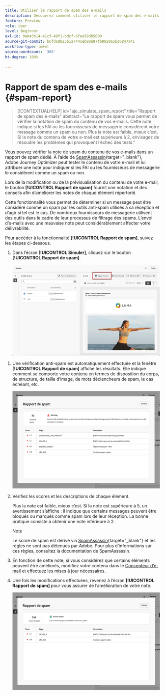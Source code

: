 ```yaml
---
title: Utiliser le rapport de spam des e-mails
description: Découvrez comment utiliser le rapport de spam des e-mails.
feature: Preview
role: User
level: Beginner
exl-id: 9ab43b14-41cf-49f1-bdcf-6fee58db5000
source-git-commit: b6fd60b23b1a744ceb80a97fb092065b36847a41
workflow-type: tm+mt
source-wordcount: '365'
ht-degree: 100%

---
```


# Rapport de spam des e-mails {#spam-report}

>[!CONTEXTUALHELP]
>id="ajo_simulate_spam_report"
>title="Rapport de spam des e-mails"
>abstract="Le rapport de spam vous permet de vérifier la notation de spam du contenu de vos e-mails. Cette note indique si les FAI ou les fournisseurs de messagerie considèrent votre message comme un spam ou non. Plus la note est faible, mieux c’est. Si la note du contenu de votre e-mail est supérieure à 2, envisagez de résoudre les problèmes qui provoquent l’échec des tests."

Vous pouvez vérifier la note de spam du contenu de vos e-mails dans un rapport de spam dédié. À l’aide de [SpamAssassin](https://spamassassin.apache.org/){target="_blank"}, Adobe Journey Optimizer peut tester le contenu de votre e-mail et lui attribuer une note pour indiquer si les FAI ou les fournisseurs de messagerie le considèrent comme un spam ou non.

Lors de la modification ou de la prévisualisation du contenu de votre e-mail, le bouton **[!UICONTROL Rapport de spam]** fournit une notation et des conseils afin d’améliorer les notes de chaque élément répertorié.

Cette fonctionnalité vous permet de déterminer si un message peut être considéré comme un spam par les outils anti-spam utilisés à sa réception et d’agir si tel est le cas. De nombreux fournisseurs de messagerie utilisent des outils dans le cadre de leur processus de filtrage des spams. L’envoi d’e-mails avec une mauvaise note peut considérablement affecter votre délivrabilité.

Pour accéder à la fonctionnalité **[!UICONTROL Rapport de spam]**, suivez les étapes ci-dessous.

1. Dans l’écran **[!UICONTROL Simuler]**, cliquez sur le bouton **[!UICONTROL Rapport de spam]**.

   ![](assets/spam-report-button.png)

<!--
    You can also open the [Email Designer](../email/content-from-scratch.md), click the **[!UICONTROL More]** button and select **[!UICONTROL Check spam score]** from the menu.

    ![](assets/spam-report-check-score.png)
-->

1. Une vérification anti-spam est automatiquement effectuée et la fenêtre **[!UICONTROL Rapport de spam]** affiche les résultats. Elle indique comment se comporte votre contenu en termes de disposition du corps, de structure, de taille d’image, de mots déclencheurs de spam, le cas échéant, etc.

   ![](assets/spam-report-high-score.png)

1. Vérifiez les scores et les descriptions de chaque élément.

   Plus la note est faible, mieux c’est. Si la note est supérieure à 5, un avertissement s’affiche : il indique que certains messages peuvent être bloqués ou marqués comme spam lors de leur réception. La bonne pratique consiste à obtenir une note inférieure à 2.

   >[!NOTE]
   >
   >Le score de spam est dérivé via [SpamAssassin](https://spamassassin.apache.org/){target="_blank"} et les règles ne sont pas détenues par Adobe. Pour plus d’informations sur ces règles, consultez la documentation de SpamAssassin.
   >

1. En fonction de cette note, si vous considérez que certains éléments peuvent être améliorés, modifiez votre contenu dans le [Concepteur d’e-mail](../email/content-from-scratch.md) et effectuez les mises à jour nécessaires.

1. Une fois les modifications effectuées, revenez à l’écran **[!UICONTROL Rapport de spam]** pour vous assurer de l’amélioration de votre note.

   ![](assets/spam-report-low-score.png)

<!--You can also check the message's alerts for warnings on potential risk of spam detection. Follow the steps below.

1. Click the **[!UICONTROL Alerts]** button on top right of the screen. [Learn more about email alerts](../email/create-email.md#check-email-alerts)

1. If **[!UICONTROL Spam checker alert]** is displayed, you should check your content for a potential risk of spam using the **[!UICONTROL Spam report]** feature as detailed above.

    ![](assets/spam-report-alert.png)
-->
